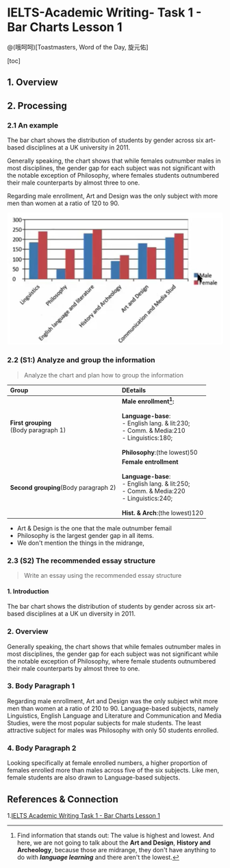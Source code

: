 # IELTS-Academic Writing- Task 1 - Bar Charts Lesson 1
@(哦呵呵)[Toastmasters, Word of the Day, 旋元佑]

[toc]





## 1. Overview




## 2.  Processing

### 2.1  An example

The bar chart shows the distribution of students by gender across six art-based disciplines at a UK university in 2011.

Generally speaking, the chart shows that while females outnumber males in most disciplines, the gender gap for each subject was not significant with the notable exception of Philosophy, where females students outnumbered their male counterparts by almost three to one.

Regarding male enrollment, Art and Design was the only subject with more men than women at a ratio of 120 to 90. 

<img src="./img/1624251447326.png" alt="@|center|600x0" style="zoom:80%;" />












### 2.2 (S1:)  Analyze and group the information
> Analyze the chart and plan how to group the information

| Group |  DEetails   |  
| :-------- | :--------| 
| **First grouping**<br>(Body paragraph 1) |   **Male enrollment[^1]:**<br><br> **Language-base**: <br> -  English lang. & lit:230;<br> - Comm. & Media:210 <br> - Linguistics:180; <br><br> **Philosophy**:(the lowest)50|  
| **Second grouping**(Body paragraph 2) |   **Female entrollment** <br><br> **Language-base**: <br> -  English lang. & lit:250;<br> - Comm. & Media:220 <br> - Linguistics:240; <br><br> **Hist. & Arch**:(the lowest)120|  


[^1]: Find information that stands out: The value is highest and lowest. And here, we are not going to talk about the **Art and Design**, **History and Archeology**, because those are midrange, they don't have anything to do with ***language learning*** and there aren't the lowest.



- Art & Design is the one that the male outnumber femail
- Philosophy is the largest gender gap in all items.
- We don't mention the things in the midrange,


###  2.3 (S2)  The recommended essay structure
> Write an essay using the recommended essay structure


#### 1.  Introduction
The bar chart shows the distribution of students by gender across six art-based disciplines at a UK un diversity in 2011.
	
### 2. Overview
Generally speaking, the chart shows that while females outnumber males in most disciplines, the gender gap for each subject was not significant while the notable exception of Philosophy, where female students outnumbered their male counterparts by almost three to one.

### 3. Body Paragraph 1
Regarding male enrollment, Art and Design was the only subject whit more men than women at a ratio of 210 to 90. Language-based subjects, namely Linguistics, English Language and Literature and Communication and Media Studies, were the most popular subjects for male students.  The least attractive subject for males was Philosophy with only 50 students enrolled.

### 4. Body Paragraph 2
Looking specifically at female enrolled numbers, a higher proportion of females enrolled more than males across five of the six subjects. Like men, female students are also drawn to Language-based subjects. 

## References & Connection

1.[IELTS Academic Writing Task 1 - Bar Charts Lesson 1](https://www.youtube.com/watch?v=oXPIEnjucMo)